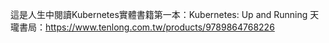 這是人生中閱讀Kubernetes實體書籍第一本：Kubernetes: Up and Running
天瓏書局：https://www.tenlong.com.tw/products/9789864768226



